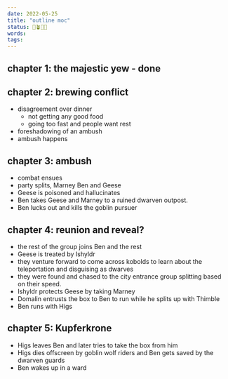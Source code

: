 ```yaml
---
date: 2022-05-25
title: "outline moc"
status: 🌱🪴🌲🍇
words:
tags:
---
```

## chapter 1: the majestic yew - done
## chapter 2: brewing conflict 
- disagreement over dinner
	- not getting any good food
	- going too fast and people want rest
- foreshadowing of an ambush
- ambush happens
## chapter 3: ambush
- combat ensues
- party splits, Marney Ben and Geese
- Geese is poisoned and hallucinates
- Ben takes Geese and Marney to a ruined dwarven outpost.
- Ben lucks out and kills the goblin pursuer
## chapter 4: reunion and reveal?
- the rest of the group joins Ben and the rest
- Geese is treated by Ishyldr
- they venture forward to come across kobolds to learn about the teleportation and disguising as dwarves
- they were found and chased to the city entrance group splitting based on their speed. 
- Ishyldr protects Geese by taking Marney
- Domalin entrusts the box to Ben to run while he splits up with Thimble
- Ben runs with Higs
## chapter 5: Kupferkrone
- Higs leaves Ben and later tries to take the box from him
- Higs dies offscreen by goblin wolf riders and Ben gets saved by the dwarven guards
- Ben wakes up in a ward